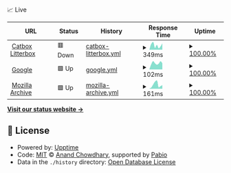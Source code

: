 📈 Live

<!--start: status pages-->
<!-- This summary is generated by Upptime (https://github.com/upptime/upptime) -->
<!-- Do not edit this manually, your changes will be overwritten -->
<!-- prettier-ignore -->
| URL | Status | History | Response Time | Uptime |
| --- | ------ | ------- | ------------- | ------ |
| <img alt="" src="https://icons.duckduckgo.com/ip3/litterbox.catbox.moe.ico" height="13"> [Catbox Litterbox](https://litterbox.catbox.moe) | 🟥 Down | [catbox-litterbox.yml](https://github.com/Howielyn/status-monitor/commits/HEAD/history/catbox-litterbox.yml) | <details><summary><img alt="Response time graph" src="./graphs/catbox-litterbox/response-time-week.png" height="20"> 349ms</summary><br><a href="https://Howielyn.github.io/status-monitor/history/catbox-litterbox"><img alt="Response time 381" src="https://img.shields.io/endpoint?url=https%3A%2F%2Fraw.githubusercontent.com%2FHowielyn%2Fstatus-monitor%2FHEAD%2Fapi%2Fcatbox-litterbox%2Fresponse-time.json"></a><br><a href="https://Howielyn.github.io/status-monitor/history/catbox-litterbox"><img alt="24-hour response time 505" src="https://img.shields.io/endpoint?url=https%3A%2F%2Fraw.githubusercontent.com%2FHowielyn%2Fstatus-monitor%2FHEAD%2Fapi%2Fcatbox-litterbox%2Fresponse-time-day.json"></a><br><a href="https://Howielyn.github.io/status-monitor/history/catbox-litterbox"><img alt="7-day response time 349" src="https://img.shields.io/endpoint?url=https%3A%2F%2Fraw.githubusercontent.com%2FHowielyn%2Fstatus-monitor%2FHEAD%2Fapi%2Fcatbox-litterbox%2Fresponse-time-week.json"></a><br><a href="https://Howielyn.github.io/status-monitor/history/catbox-litterbox"><img alt="30-day response time 381" src="https://img.shields.io/endpoint?url=https%3A%2F%2Fraw.githubusercontent.com%2FHowielyn%2Fstatus-monitor%2FHEAD%2Fapi%2Fcatbox-litterbox%2Fresponse-time-month.json"></a><br><a href="https://Howielyn.github.io/status-monitor/history/catbox-litterbox"><img alt="1-year response time 381" src="https://img.shields.io/endpoint?url=https%3A%2F%2Fraw.githubusercontent.com%2FHowielyn%2Fstatus-monitor%2FHEAD%2Fapi%2Fcatbox-litterbox%2Fresponse-time-year.json"></a></details> | <details><summary><a href="https://Howielyn.github.io/status-monitor/history/catbox-litterbox">100.00%</a></summary><a href="https://Howielyn.github.io/status-monitor/history/catbox-litterbox"><img alt="All-time uptime 99.79%" src="https://img.shields.io/endpoint?url=https%3A%2F%2Fraw.githubusercontent.com%2FHowielyn%2Fstatus-monitor%2FHEAD%2Fapi%2Fcatbox-litterbox%2Fuptime.json"></a><br><a href="https://Howielyn.github.io/status-monitor/history/catbox-litterbox"><img alt="24-hour uptime 100.00%" src="https://img.shields.io/endpoint?url=https%3A%2F%2Fraw.githubusercontent.com%2FHowielyn%2Fstatus-monitor%2FHEAD%2Fapi%2Fcatbox-litterbox%2Fuptime-day.json"></a><br><a href="https://Howielyn.github.io/status-monitor/history/catbox-litterbox"><img alt="7-day uptime 100.00%" src="https://img.shields.io/endpoint?url=https%3A%2F%2Fraw.githubusercontent.com%2FHowielyn%2Fstatus-monitor%2FHEAD%2Fapi%2Fcatbox-litterbox%2Fuptime-week.json"></a><br><a href="https://Howielyn.github.io/status-monitor/history/catbox-litterbox"><img alt="30-day uptime 99.79%" src="https://img.shields.io/endpoint?url=https%3A%2F%2Fraw.githubusercontent.com%2FHowielyn%2Fstatus-monitor%2FHEAD%2Fapi%2Fcatbox-litterbox%2Fuptime-month.json"></a><br><a href="https://Howielyn.github.io/status-monitor/history/catbox-litterbox"><img alt="1-year uptime 99.79%" src="https://img.shields.io/endpoint?url=https%3A%2F%2Fraw.githubusercontent.com%2FHowielyn%2Fstatus-monitor%2FHEAD%2Fapi%2Fcatbox-litterbox%2Fuptime-year.json"></a></details>
| <img alt="" src="https://icons.duckduckgo.com/ip3/www.google.com.ico" height="13"> [Google](https://www.google.com) | 🟩 Up | [google.yml](https://github.com/Howielyn/status-monitor/commits/HEAD/history/google.yml) | <details><summary><img alt="Response time graph" src="./graphs/google/response-time-week.png" height="20"> 102ms</summary><br><a href="https://Howielyn.github.io/status-monitor/history/google"><img alt="Response time 110" src="https://img.shields.io/endpoint?url=https%3A%2F%2Fraw.githubusercontent.com%2FHowielyn%2Fstatus-monitor%2FHEAD%2Fapi%2Fgoogle%2Fresponse-time.json"></a><br><a href="https://Howielyn.github.io/status-monitor/history/google"><img alt="24-hour response time 100" src="https://img.shields.io/endpoint?url=https%3A%2F%2Fraw.githubusercontent.com%2FHowielyn%2Fstatus-monitor%2FHEAD%2Fapi%2Fgoogle%2Fresponse-time-day.json"></a><br><a href="https://Howielyn.github.io/status-monitor/history/google"><img alt="7-day response time 102" src="https://img.shields.io/endpoint?url=https%3A%2F%2Fraw.githubusercontent.com%2FHowielyn%2Fstatus-monitor%2FHEAD%2Fapi%2Fgoogle%2Fresponse-time-week.json"></a><br><a href="https://Howielyn.github.io/status-monitor/history/google"><img alt="30-day response time 110" src="https://img.shields.io/endpoint?url=https%3A%2F%2Fraw.githubusercontent.com%2FHowielyn%2Fstatus-monitor%2FHEAD%2Fapi%2Fgoogle%2Fresponse-time-month.json"></a><br><a href="https://Howielyn.github.io/status-monitor/history/google"><img alt="1-year response time 110" src="https://img.shields.io/endpoint?url=https%3A%2F%2Fraw.githubusercontent.com%2FHowielyn%2Fstatus-monitor%2FHEAD%2Fapi%2Fgoogle%2Fresponse-time-year.json"></a></details> | <details><summary><a href="https://Howielyn.github.io/status-monitor/history/google">100.00%</a></summary><a href="https://Howielyn.github.io/status-monitor/history/google"><img alt="All-time uptime 100.00%" src="https://img.shields.io/endpoint?url=https%3A%2F%2Fraw.githubusercontent.com%2FHowielyn%2Fstatus-monitor%2FHEAD%2Fapi%2Fgoogle%2Fuptime.json"></a><br><a href="https://Howielyn.github.io/status-monitor/history/google"><img alt="24-hour uptime 100.00%" src="https://img.shields.io/endpoint?url=https%3A%2F%2Fraw.githubusercontent.com%2FHowielyn%2Fstatus-monitor%2FHEAD%2Fapi%2Fgoogle%2Fuptime-day.json"></a><br><a href="https://Howielyn.github.io/status-monitor/history/google"><img alt="7-day uptime 100.00%" src="https://img.shields.io/endpoint?url=https%3A%2F%2Fraw.githubusercontent.com%2FHowielyn%2Fstatus-monitor%2FHEAD%2Fapi%2Fgoogle%2Fuptime-week.json"></a><br><a href="https://Howielyn.github.io/status-monitor/history/google"><img alt="30-day uptime 100.00%" src="https://img.shields.io/endpoint?url=https%3A%2F%2Fraw.githubusercontent.com%2FHowielyn%2Fstatus-monitor%2FHEAD%2Fapi%2Fgoogle%2Fuptime-month.json"></a><br><a href="https://Howielyn.github.io/status-monitor/history/google"><img alt="1-year uptime 100.00%" src="https://img.shields.io/endpoint?url=https%3A%2F%2Fraw.githubusercontent.com%2FHowielyn%2Fstatus-monitor%2FHEAD%2Fapi%2Fgoogle%2Fuptime-year.json"></a></details>
| <img alt="" src="https://icons.duckduckgo.com/ip3/archive.mozilla.org.ico" height="13"> [Mozilla Archive](https://archive.mozilla.org/) | 🟩 Up | [mozilla-archive.yml](https://github.com/Howielyn/status-monitor/commits/HEAD/history/mozilla-archive.yml) | <details><summary><img alt="Response time graph" src="./graphs/mozilla-archive/response-time-week.png" height="20"> 161ms</summary><br><a href="https://Howielyn.github.io/status-monitor/history/mozilla-archive"><img alt="Response time 199" src="https://img.shields.io/endpoint?url=https%3A%2F%2Fraw.githubusercontent.com%2FHowielyn%2Fstatus-monitor%2FHEAD%2Fapi%2Fmozilla-archive%2Fresponse-time.json"></a><br><a href="https://Howielyn.github.io/status-monitor/history/mozilla-archive"><img alt="24-hour response time 143" src="https://img.shields.io/endpoint?url=https%3A%2F%2Fraw.githubusercontent.com%2FHowielyn%2Fstatus-monitor%2FHEAD%2Fapi%2Fmozilla-archive%2Fresponse-time-day.json"></a><br><a href="https://Howielyn.github.io/status-monitor/history/mozilla-archive"><img alt="7-day response time 161" src="https://img.shields.io/endpoint?url=https%3A%2F%2Fraw.githubusercontent.com%2FHowielyn%2Fstatus-monitor%2FHEAD%2Fapi%2Fmozilla-archive%2Fresponse-time-week.json"></a><br><a href="https://Howielyn.github.io/status-monitor/history/mozilla-archive"><img alt="30-day response time 199" src="https://img.shields.io/endpoint?url=https%3A%2F%2Fraw.githubusercontent.com%2FHowielyn%2Fstatus-monitor%2FHEAD%2Fapi%2Fmozilla-archive%2Fresponse-time-month.json"></a><br><a href="https://Howielyn.github.io/status-monitor/history/mozilla-archive"><img alt="1-year response time 199" src="https://img.shields.io/endpoint?url=https%3A%2F%2Fraw.githubusercontent.com%2FHowielyn%2Fstatus-monitor%2FHEAD%2Fapi%2Fmozilla-archive%2Fresponse-time-year.json"></a></details> | <details><summary><a href="https://Howielyn.github.io/status-monitor/history/mozilla-archive">100.00%</a></summary><a href="https://Howielyn.github.io/status-monitor/history/mozilla-archive"><img alt="All-time uptime 100.00%" src="https://img.shields.io/endpoint?url=https%3A%2F%2Fraw.githubusercontent.com%2FHowielyn%2Fstatus-monitor%2FHEAD%2Fapi%2Fmozilla-archive%2Fuptime.json"></a><br><a href="https://Howielyn.github.io/status-monitor/history/mozilla-archive"><img alt="24-hour uptime 100.00%" src="https://img.shields.io/endpoint?url=https%3A%2F%2Fraw.githubusercontent.com%2FHowielyn%2Fstatus-monitor%2FHEAD%2Fapi%2Fmozilla-archive%2Fuptime-day.json"></a><br><a href="https://Howielyn.github.io/status-monitor/history/mozilla-archive"><img alt="7-day uptime 100.00%" src="https://img.shields.io/endpoint?url=https%3A%2F%2Fraw.githubusercontent.com%2FHowielyn%2Fstatus-monitor%2FHEAD%2Fapi%2Fmozilla-archive%2Fuptime-week.json"></a><br><a href="https://Howielyn.github.io/status-monitor/history/mozilla-archive"><img alt="30-day uptime 100.00%" src="https://img.shields.io/endpoint?url=https%3A%2F%2Fraw.githubusercontent.com%2FHowielyn%2Fstatus-monitor%2FHEAD%2Fapi%2Fmozilla-archive%2Fuptime-month.json"></a><br><a href="https://Howielyn.github.io/status-monitor/history/mozilla-archive"><img alt="1-year uptime 100.00%" src="https://img.shields.io/endpoint?url=https%3A%2F%2Fraw.githubusercontent.com%2FHowielyn%2Fstatus-monitor%2FHEAD%2Fapi%2Fmozilla-archive%2Fuptime-year.json"></a></details>

<!--end: status pages-->

[**Visit our status website →**](https://howielyn.github.io/status-monitor/)

## 📄 License

- Powered by: [Upptime](https://github.com/upptime/upptime)
- Code: [MIT](./LICENSE) © [Anand Chowdhary](https://anandchowdhary.com), supported by [Pabio](https://pabio.com)
- Data in the `./history` directory: [Open Database License](https://opendatacommons.org/licenses/odbl/1-0/)
